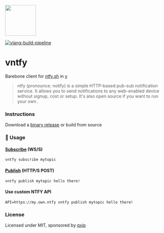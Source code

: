 <img src="https://ntfy.sh/static/media/ntfy.813163689f875c027536f701421d9b3d.svg" width=100/>

[![vlang-build-pipeline](https://github.com/lmangani/vntfy/actions/workflows/v.yml/badge.svg)](https://github.com/lmangani/vntfy/actions/workflows/v.yml)

# vntfy
Barebone client for [ntfy.sh](https://ntfy.sh/) in [v](https://vlang.io)

> ntfy (pronounce: notify) is a simple HTTP-based pub-sub notification service. It allows you to send notifications to any web-enabled device without signup, cost or setup. It's also open source if you want to run your own.


### Instructions
Download a [binary release](https://github.com/lmangani/vntfy/releases/latest/download/vntfy) or build from source

### 🔎 Usage
#### [Subscribe](https://ntfy.sh/docs/subscribe/api/) (WS/S)
```
vntfy subscribe mytopic
```
#### [Publish](https://ntfy.sh/docs/publish/) (HTTP/S POST)
```
vntfy publish mytopic hello there!
```
#### Use custom NTFY API
```
API=https://my.own.ntfy vntfy publish mytopic hello there!
```


### License
Licensed under MIT, sponsored by [qxip](https://metrico.in)
